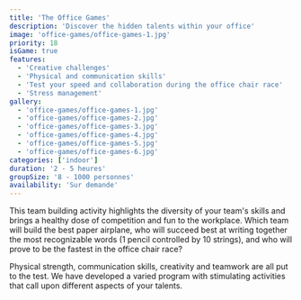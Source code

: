 ```yaml
---
title: 'The Office Games'
description: 'Discover the hidden talents within your office'
image: 'office-games/office-games-1.jpg'
priority: 18
isGame: true
features:
  - 'Creative challenges'
  - 'Physical and communication skills'
  - 'Test your speed and collaboration during the office chair race'
  - 'Stress management'
gallery:
  - 'office-games/office-games-1.jpg'
  - 'office-games/office-games-2.jpg'
  - 'office-games/office-games-3.jpg'
  - 'office-games/office-games-4.jpg'
  - 'office-games/office-games-5.jpg'
  - 'office-games/office-games-6.jpg'
categories: ['indoor']
duration: '2 - 5 heures'
groupSize: '8 - 1000 personnes'
availability: 'Sur demande'
---
```


This team building activity highlights the diversity of your team's skills and brings a healthy dose of competition and fun to the workplace. Which team will build the best paper airplane, who will succeed best at writing together the most recognizable words (1 pencil controlled by 10 strings), and who will prove to be the fastest in the office chair race?

Physical strength, communication skills, creativity and teamwork are all put to the test. We have developed a varied program with stimulating activities that call upon different aspects of your talents.
